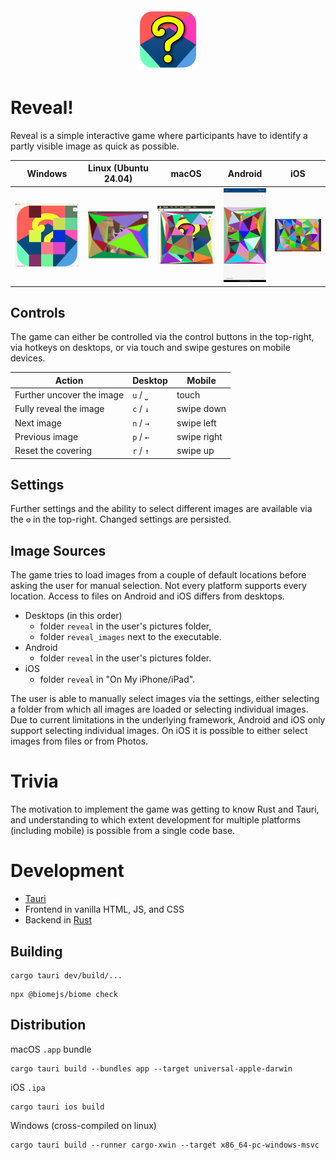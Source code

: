 <div align="center">
  <img src="src-tauri/icons/Logo_200.png" width="100px" alt="Reveal!">
</div>

# Reveal!

Reveal is a simple interactive game where participants have to identify
a partly visible image as quick as possible.

Windows | Linux (Ubuntu 24.04) | macOS | Android | iOS
-- | -- | -- | -- | --
<img src="docs/images/reveal_windows.png" width="200px" alt="Windows"> | <img src="docs/images/reveal_ubuntu.png" width="200px" alt="Windows"> | <img src="docs/images/reveal_macOS.png" width="200px" alt="Windows"> | <img src="docs/images/reveal_android.png" width="100px" alt="Windows"> | <img src="docs/images/reveal_ios.png" width="200px" alt="Windows">

## Controls

The game can either be controlled via the control buttons in the top-right,
via hotkeys on desktops, or via touch and swipe gestures on mobile devices.

Action | Desktop | Mobile
-- | -- | --
Further uncover the image | `u` / `⎵`  | touch
Fully reveal the image | `c` / `↓` | swipe down
Next image | `n` / `→` | swipe left
Previous image | `p` / `←` | swipe right
Reset the covering | `r` / `↑` |  swipe up

## Settings

Further settings and the ability to select different images are available via the `⚙` in the top-right. Changed settings are persisted.

## Image Sources

The game tries to load images from a couple of default locations before asking the user for manual selection.
Not every platform supports every location. Access to files on Android and iOS differs from desktops.
* Desktops (in this order)
  * folder `reveal` in the user's pictures folder,
  * folder `reveal_images` next to the executable.
* Android
  * folder `reveal` in the user's pictures folder.
* iOS
  * folder `reveal` in "On My iPhone/iPad".

The user is able to manually select images via the settings,
either selecting a folder from which all images are loaded
or selecting individual images.
Due to current limitations in the underlying framework,
Android and iOS only support selecting individual images.
On iOS it is possible to either select images from files
or from Photos.


# Trivia
The motivation to implement the game was getting to know Rust and Tauri,
and understanding to which extent development for multiple platforms (including mobile) is possible
from a single code base.


# Development

* [Tauri](https://tauri.app/)
* Frontend in vanilla HTML, JS, and CSS
* Backend in [Rust](https://www.rust-lang.org/)

## Building

```
cargo tauri dev/build/...
```

```
npx @biomejs/biome check
```

## Distribution

macOS `.app` bundle
```
cargo tauri build --bundles app --target universal-apple-darwin
```

iOS `.ipa`
```
cargo tauri ios build
```

Windows (cross-compiled on linux)
```
cargo tauri build --runner cargo-xwin --target x86_64-pc-windows-msvc
```
